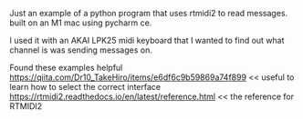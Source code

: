 Just an example of a python program that uses rtmidi2 to read messages. built on an M1 mac using pycharm ce. 

I used it with an AKAI LPK25 midi keyboard that I wanted to find out what channel is was sending messages on. 

Found these examples helpful 
https://qiita.com/Dr10_TakeHiro/items/e6df6c9b59869a74f899 << useful to learn how to select the correct interface
https://rtmidi2.readthedocs.io/en/latest/reference.html << the reference for RTMIDI2
